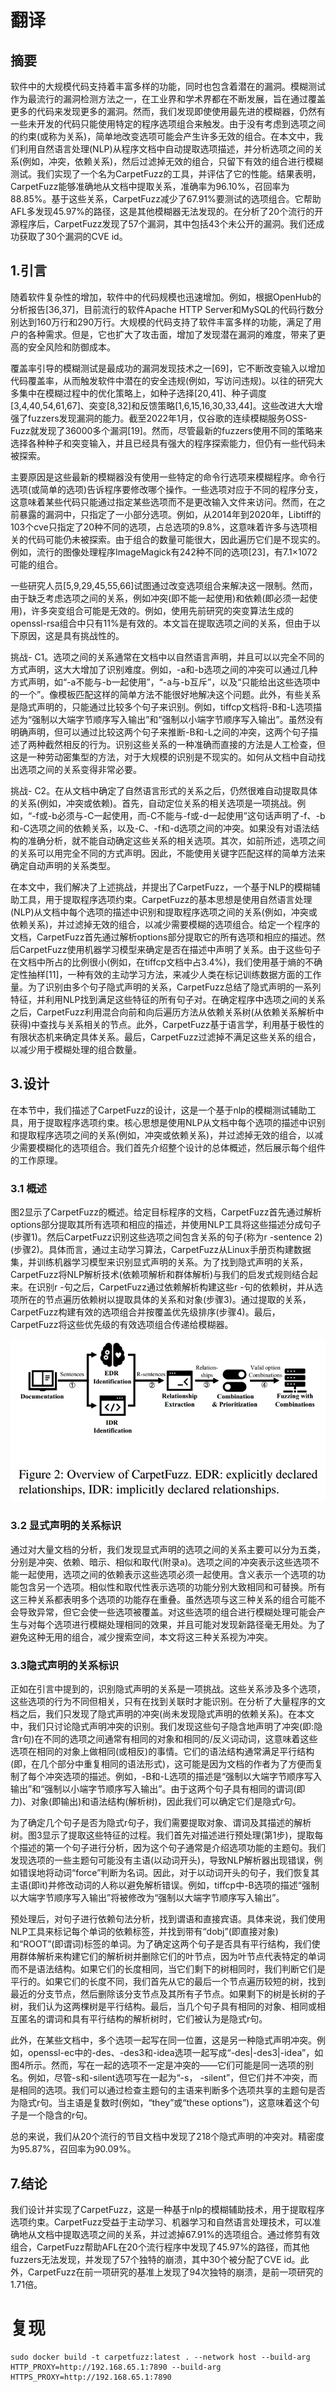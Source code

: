 
# 翻译
## 摘要
软件中的大规模代码支持着丰富多样的功能，同时也包含着潜在的漏洞。模糊测试作为最流行的漏洞检测方法之一，在工业界和学术界都在不断发展，旨在通过覆盖更多的代码来发现更多的漏洞。然而，我们发现即使使用最先进的模糊器，仍然有一些未开发的代码只能使用特定的程序选项组合来触发。由于没有考虑到选项之间的约束(或称为关系)，简单地改变选项可能会产生许多无效的组合。在本文中，我们利用自然语言处理(NLP)从程序文档中自动提取选项描述，并分析选项之间的关系(例如，冲突，依赖关系)，然后过滤掉无效的组合，只留下有效的组合进行模糊测试。我们实现了一个名为CarpetFuzz的工具，并评估了它的性能。结果表明，CarpetFuzz能够准确地从文档中提取关系，准确率为96.10%，召回率为88.85%。基于这些关系，CarpetFuzz减少了67.91%要测试的选项组合。它帮助AFL多发现45.97%的路径，这是其他模糊器无法发现的。在分析了20个流行的开源程序后，CarpetFuzz发现了57个漏洞，其中包括43个未公开的漏洞。我们还成功获取了30个漏洞的CVE id。

## 1.引言
随着软件复杂性的增加，软件中的代码规模也迅速增加。例如，根据OpenHub的分析报告[36,37]，目前流行的软件Apache HTTP Server和MySQL的代码行数分别达到160万行和290万行。大规模的代码支持了软件丰富多样的功能，满足了用户的各种需求。但是，它也扩大了攻击面，增加了发现潜在漏洞的难度，带来了更高的安全风险和防御成本。

覆盖率引导的模糊测试是最成功的漏洞发现技术之一[69]，它不断改变输入以增加代码覆盖率，从而触发软件中潜在的安全违规(例如，写访问违规)。以往的研究大多集中在模糊过程中的优化策略上，如种子选择[20,41]、种子调度[3,4,40,54,61,67]、突变[8,32]和反馈策略[1,6,15,16,30,33,44]。这些改进大大增强了fuzzers发现漏洞的能力。截至2022年1月，仅谷歌的连续模糊服务OSS-Fuzz就发现了36000多个漏洞[19]。然而，尽管最新的fuzzers使用不同的策略来选择各种种子和突变输入，并且已经具有强大的程序探索能力，但仍有一些代码未被探索。

主要原因是这些最新的模糊器没有使用一些特定的命令行选项来模糊程序。命令行选项(或简单的选项)告诉程序要修改哪个操作。一些选项对应于不同的程序分支，这意味着某些代码只能通过指定某些选项而不是更改输入文件来访问。然而，在之前暴露的漏洞中，只指定了一小部分选项。例如，从2014年到2020年，Libtiff的103个cve只指定了20种不同的选项，占总选项的9.8%，这意味着许多与选项相关的代码可能仍未被探索。由于组合的数量可能很大，因此遍历它们是不现实的。例如，流行的图像处理程序ImageMagick有242种不同的选项[23]，有7.1×1072可能的组合。

一些研究人员[5,9,29,45,55,66]试图通过改变选项组合来解决这一限制。然而，由于缺乏考虑选项之间的关系，例如冲突(即不能一起使用)和依赖(即必须一起使用)，许多突变组合可能是无效的。例如，使用先前研究的突变算法生成的openssl-rsa组合中只有11%是有效的。本文旨在提取选项之间的关系，但由于以下原因，这是具有挑战性的。

挑战- C1。选项之间的关系通常在文档中以自然语言声明，并且可以以完全不同的方式声明，这大大增加了识别难度。例如，-a和-b选项之间的冲突可以通过几种方式声明，如“-a不能与-b一起使用”，“-a与-b互斥”，以及“只能给出这些选项中的一个”。像模板匹配这样的简单方法不能很好地解决这个问题。此外，有些关系是隐式声明的，只能通过比较多个句子来识别。例如，tiffcp文档将-B和-L选项描述为“强制以大端字节顺序写入输出”和“强制以小端字节顺序写入输出”。虽然没有明确声明，但可以通过比较这两个句子来推断-B和-L之间的冲突，这两个句子描述了两种截然相反的行为。识别这些关系的一种准确而直接的方法是人工检查，但这是一种劳动密集型的方法，对于大规模的识别是不现实的。如何从文档中自动找出选项之间的关系变得非常必要。

挑战- C2。在从文档中确定了自然语言形式的关系之后，仍然很难自动提取具体的关系(例如，冲突或依赖)。首先，自动定位关系的相关选项是一项挑战。例如，“-f或-b必须与-C一起使用，而-C不能与-f或-d一起使用”这句话声明了-f、-b和-C选项之间的依赖关系，以及-C、-f和-d选项之间的冲突。如果没有对语法结构的准确分析，就不能自动确定这些关系的相关选项。其次，如前所述，选项之间的关系可以用完全不同的方式声明。因此，不能使用关键字匹配这样的简单方法来确定自动声明的关系类型。

在本文中，我们解决了上述挑战，并提出了CarpetFuzz，一个基于NLP的模糊辅助工具，用于提取程序选项约束。CarpetFuzz的基本思想是使用自然语言处理(NLP)从文档中每个选项的描述中识别和提取程序选项之间的关系(例如，冲突或依赖关系)，并过滤掉无效的组合，以减少需要模糊的选项组合。给定一个程序的文档，CarpetFuzz首先通过解析options部分提取它的所有选项和相应的描述。然后CarpetFuzz使用机器学习模型来确定是否在描述中声明了关系。由于这些句子在文档中所占的比例很小(例如，在tiffcp文档中占3.4%)，我们使用基于熵的不确定性抽样[11]，一种有效的主动学习方法，来减少人类在标记训练数据方面的工作量。为了识别由多个句子隐式声明的关系，CarpetFuzz总结了隐式声明的一系列特征，并利用NLP找到满足这些特征的所有句子对。在确定程序中选项之间的关系之后，CarpetFuzz利用混合向前和向后遍历方法从依赖关系树(从依赖关系解析中获得)中查找与关系相关的节点。此外，CarpetFuzz基于语言学，利用基于极性的有限状态机来确定具体关系。最后，CarpetFuzz过滤掉不满足这些关系的组合，以减少用于模糊处理的组合数量。

## 3.设计
在本节中，我们描述了CarpetFuzz的设计，这是一个基于nlp的模糊测试辅助工具，用于提取程序选项约束。核心思想是使用NLP从文档中每个选项的描述中识别和提取程序选项之间的关系(例如，冲突或依赖关系)，并过滤掉无效的组合，以减少需要模糊化的选项组合。我们首先介绍整个设计的总体概述，然后展示每个组件的工作原理。

### 3.1 概述
图2显示了CarpetFuzz的概述。给定目标程序的文档，CarpetFuzz首先通过解析options部分提取其所有选项和相应的描述，并使用NLP工具将这些描述分成句子(步骤1)。然后CarpetFuzz识别这些选项之间包含关系的句子(称为r -sentence 2)(步骤2)。具体而言，通过主动学习算法，CarpetFuzz从Linux手册页构建数据集，并训练机器学习模型来识别显式声明的关系。为了找到隐式声明的关系，CarpetFuzz将NLP解析技术(依赖项解析和群体解析)与我们的启发式规则结合起来。在识别r -句之后，CarpetFuzz通过依赖解析构建这些r -句的依赖树，并从选项所在的节点遍历依赖树以提取具体的关系和对象(步骤3)。通过提取的关系，CarpetFuzz构建有效的选项组合并按覆盖优先级排序(步骤4)。最后，CarpetFuzz将这些优先级的有效选项组合传递给模糊器。

![](images/Pasted%20image%2020230704170937.png)

### 3.2 显式声明的关系标识
通过对大量文档的分析，我们发现显式声明的选项之间的关系主要可以分为五类，分别是冲突、依赖、暗示、相似和取代(附录a)。选项之间的冲突表示这些选项不能一起使用，选项之间的依赖表示这些选项必须一起使用。含义表示一个选项的功能包含另一个选项。相似性和取代性表示选项的功能分别大致相同和可替换。所有这三种关系都表明多个选项的功能存在重叠。虽然选项与这三种关系的组合可能不会导致异常，但它会使一些选项被覆盖。对这些选项的组合进行模糊处理可能会产生与对每个选项进行模糊处理相同的效果，并且可能对发现新路径毫无用处。为了避免这种无用的组合，减少搜索空间，本文将这三种关系视为冲突。


### 3.3隐式声明的关系标识
正如在引言中提到的，识别隐式声明的关系是一项挑战。这些关系涉及多个选项，这些选项的行为不同但相关，只有在找到关联时才能识别。在分析了大量程序的文档之后，我们只发现了隐式声明的冲突(尚未发现隐式声明的依赖关系)。在本文中，我们只讨论隐式声明冲突的识别。我们发现这些句子隐含地声明了冲突(即:隐含r句)在不同的选项之间通常有相同的对象和相同的/反义词动词，这意味着这些选项在相同的对象上做相同(或相反)的事情。它们的语法结构通常满足平行结构(即，在几个部分中重复相同的语法形式)，这可能是因为文档的作者为了方便而复制了每个冲突选项的描述。例如，-B和-L选项的描述是“强制以大端字节顺序写入输出”和“强制以小端字节顺序写入输出”。由于这两个句子具有相同的谓词(即力)、对象(即输出)和语法结构(解析树)，因此我们可以确定它们是隐式r句。

为了确定几个句子是否为隐式r句子，我们需要提取对象、谓词及其描述的解析树。图3显示了提取这些特征的过程。我们首先对描述进行预处理(第1步)，提取每个描述的第一个句子进行分析，因为这个句子通常是介绍选项功能的主题句。我们发现选项的一些主题句可能没有主语(以动词开头)，导致NLP解析器出现错误，例如错误地将动词“force”判断为名词。因此，对于以动词开头的句子，我们恢复其主语(即it)并修改动词的人称以避免解析错误。例如，tiffcp中-B选项的描述“强制以大端字节顺序写入输出”将被修改为“强制以大端字节顺序写入输出”。

预处理后，对句子进行依赖句法分析，找到谓语和直接宾语。具体来说，我们使用NLP工具来标记每个单词的依赖标签，并找到带有“dobj”(即直接对象)和“ROOT”(即谓词)标签的单词。为了确定这两个句子是否具有平行结构，我们使用群体解析来构建它们的解析树并删除它们的叶节点，因为叶节点代表特定的单词而不是语法结构。如果它们的长度相同，当它们剩下的树相同时，我们判断它们是平行的。如果它们的长度不同，我们首先从它的最后一个节点遍历较短的树，找到最近的分支节点，然后删除该分支节点及其所有子节点。如果剩下的树是长树的子树，我们认为这两棵树是平行结构。最后，当几个句子具有相同的对象、相同或相互匿名的谓词和具有平行结构的解析树时，它们被认为是隐式r句。

此外，在某些文档中，多个选项一起写在同一位置，这是另一种隐式声明冲突。例如，openssl-ec中的-des、-des3和-idea选项一起写成“-des|-des3|-idea”，如图4所示。然而，写在一起的选项不一定是冲突的——它们可能是同一选项的别名。例如，尽管-s和-silent选项写在一起为“-s， -silent”，但它们并不冲突，而是相同的选项。我们可以通过检查主题句的主语来判断多个选项共享的主题句是否为隐式r句。当主语是复数时(例如，“they”或“these options”)，这意味着这个句子是一个隐含的r句。

总的来说，我们从20个流行的节目文档中发现了218个隐式声明的冲突对。精密度为95.87%，召回率为90.09%。

















## 7.结论
我们设计并实现了CarpetFuzz，这是一种基于nlp的模糊辅助技术，用于提取程序选项约束。CarpetFuzz受益于主动学习、机器学习和自然语言处理技术，可以准确地从文档中提取选项之间的关系，并过滤掉67.91%的选项组合。通过修剪有效组合，CarpetFuzz帮助AFL在20个流行程序中发现了45.97%的路径，而其他fuzzers无法发现，并发现了57个独特的崩溃，其中30个被分配了CVE id。此外，CarpetFuzz在前一项研究的基准上发现了94次独特的崩溃，是前一项研究的1.71倍。

# 复现
```
sudo docker build -t carpetfuzz:latest . --network host --build-arg HTTP_PROXY=http://192.168.65.1:7890 --build-arg HTTPS_PROXY=http://192.168.65.1:7890
```

